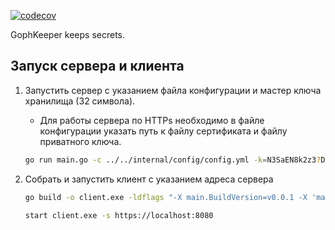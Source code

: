 [![codecov](https://codecov.io/gh/nestjam/goph-keeper/branch/main/graph/badge.svg?token=4UDX8BV3G7)](https://codecov.io/gh/nestjam/goph-keeper)

GophKeeper keeps secrets.

## Запуск сервера и клиента

1. Запустить сервер с указанием файла конфигурации и мастер ключа хранилища (32 символа).
    - Для работы сервера по HTTPs необходимо в файле конфигурации указать путь к файлу сертификата и файлу приватного ключа.

    ```sh
    go run main.go -c ../../internal/config/config.yml -k=N3SaEN8k2z3?DCf_4_8j+Yc92pTrFt6W
    ```

2. Собрать и запустить клиент с указанием адреса сервера

    ```sh
    go build -o client.exe -ldflags "-X main.BuildVersion=v0.0.1 -X 'main.BuildDate=$(date +'%Y/%m/%d')'" main.go

    start client.exe -s https://localhost:8080
    ```